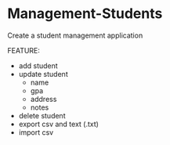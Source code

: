 # Management-Students
Create a student management application 

FEATURE: 
  - add student 
  - update student 
    + name 
    + gpa 
    + address 
    + notes 
  - delete student 
  - export csv and text (.txt) 
  - import csv 
